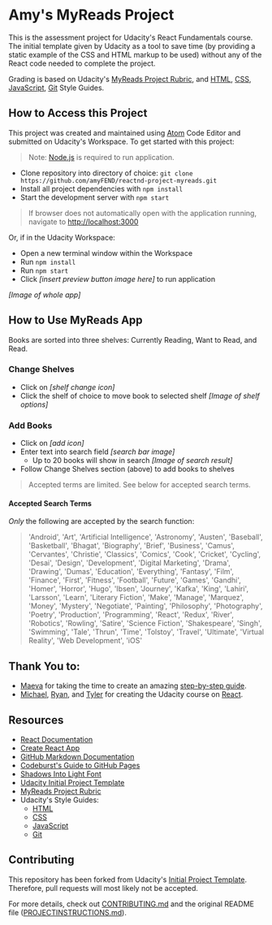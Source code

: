 # Amy's MyReads Project

This is the assessment project for Udacity's React Fundamentals course.  The initial template given by Udacity as a tool to save time (by providing a static example of the CSS and HTML markup to be used) without any of the React code needed to complete the project.

Grading is based on Udacity's [MyReads Project Rubric](https://review.udacity.com/#!/rubrics/918/view), and [HTML](http://udacity.github.io/frontend-nanodegree-styleguide/index.html), [CSS](http://udacity.github.io/frontend-nanodegree-styleguide/css.html), [JavaScript](http://udacity.github.io/frontend-nanodegree-styleguide/javascript.html), [Git](https://udacity.github.io/git-styleguide/) Style Guides.

## How to Access this Project

This project was created and maintained using [Atom](https://atom.io/) Code Editor and submitted on Udacity's Workspace.  To get started with this project:

>Note: [Node.js](https://nodejs.org/en/) is required to run application.

* Clone repository into directory of choice: `git clone https://github.com/amyFEND/reactnd-project-myreads.git`
* Install all project dependencies with `npm install`
* Start the development server with `npm start`
>If browser does not automatically open with the application running, navigate to [http://localhost:3000](http://localhost:3000)

Or, if in the Udacity Workspace:
* Open a new terminal window within the Workspace
* Run `npm install`
* Run `npm start`
* Click *[insert preview button image here]* to run application

*[Image of whole app]*

## How to Use MyReads App

  Books are sorted into three shelves: Currently Reading, Want to Read, and Read.

### Change Shelves
 * Click on *[shelf change icon]*
 * Click the shelf of choice to move book to selected shelf *[Image of shelf options]*

### Add Books
  * Click on *[add icon]*
  * Enter text into search field *[search bar image]*
    * Up to 20 books will show in search
    *[Image of search result]*
  * Follow Change Shelves section (above) to add books to shelves

>Accepted terms are limited. See below for accepted search terms.

#### Accepted Search Terms

*Only* the following are accepted by the search function:
>'Android', 'Art', 'Artificial Intelligence', 'Astronomy', 'Austen',
>'Baseball', 'Basketball', 'Bhagat', 'Biography', 'Brief', 'Business',
>'Camus', 'Cervantes', 'Christie', 'Classics', 'Comics', 'Cook', 'Cricket', 'Cycling',
>'Desai', 'Design', 'Development', 'Digital Marketing', 'Drama', 'Drawing', 'Dumas',
>'Education', 'Everything', 'Fantasy', 'Film', 'Finance', 'First', 'Fitness', 'Football', 'Future',
>'Games', 'Gandhi', 'Homer', 'Horror', 'Hugo', 'Ibsen', 'Journey', 'Kafka', 'King',
>'Lahiri', 'Larsson', 'Learn', 'Literary Fiction', 'Make', 'Manage', 'Marquez', 'Money', 'Mystery',
>'Negotiate', 'Painting', 'Philosophy', 'Photography', 'Poetry', 'Production', 'Programming',
>'React', 'Redux', 'River', 'Robotics', 'Rowling', 'Satire',
>'Science Fiction', 'Shakespeare', 'Singh', 'Swimming', 'Tale', 'Thrun', 'Time', 'Tolstoy',
>'Travel', 'Ultimate', 'Virtual Reality', 'Web Development', 'iOS'


## Thank You to:

* [Maeva](https://www.youtube.com/channel/UCqKeTmQIyIXxSSKfFdfbnIg) for taking the time to create an amazing [step-by-step guide](https://www.youtube.com/watch?v=i6L2jLHV9j8&feature=youtu.be).
* [Michael](https://twitter.com/mjackson), [Ryan](https://twitter.com/ryanflorence), and [Tyler](https://twitter.com/tylermcginnis) for creating the Udacity course on [React](https://twitter.com/reactjs).

## Resources

* [React Documentation](https://reacttraining.com/react-router/web/guides/philosophy)
* [Create React App](https://github.com/facebookincubator/create-react-app)
* [GitHub Markdown Documentation](https://help.github.com/articles/getting-started-with-writing-and-formatting-on-github/)
* [Codeburst's Guide to GitHub Pages](https://codeburst.io/deploy-react-to-github-pages-to-create-an-amazing-website-42d8b09cd4d)
* [Shadows Into Light Font](https://fonts.google.com/specimen/Shadows+Into+Light?selection.family=Shadows+Into+Light)
* [Udacity Initial Project Template](https://github.com/udacity/reactnd-project-myreads-starter)
* [MyReads Project Rubric](https://review.udacity.com/#!/rubrics/918/view)
* Udacity's Style Guides:
  * [HTML](http://udacity.github.io/frontend-nanodegree-styleguide/index.html)
  * [CSS](http://udacity.github.io/frontend-nanodegree-styleguide/css.html)
  * [JavaScript](http://udacity.github.io/frontend-nanodegree-styleguide/javascript.html)
  * [Git](https://udacity.github.io/git-styleguide/)

## Contributing

This repository has been forked from Udacity's [Initial Project Template](https://github.com/udacity/reactnd-project-myreads-starter). Therefore, pull requests will most likely not be accepted.

For more details, check out [CONTRIBUTING.md](CONTRIBUTING.md) and the original README file ([PROJECTINSTRUCTIONS.md](PROJECTINSTRUCTIONS.md)).
